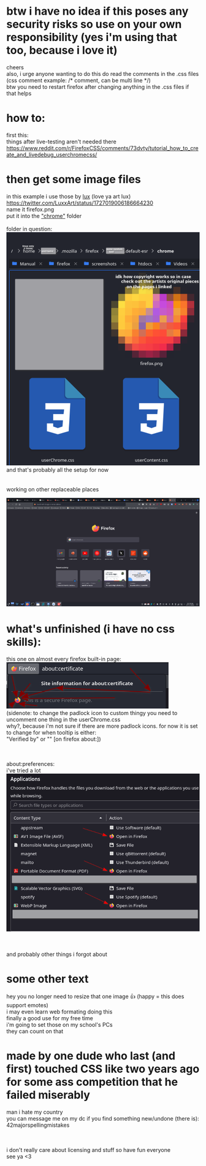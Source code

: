 # btw i have no idea if this poses any security risks so use on your own responsibility (yes i'm using that too, because i love it)
cheers<br>
also, i urge anyone wanting to do this do read the comments in the .css files<br>
(css comment example: /\*  comment, can be multi line \*/)<br>
btw you need to restart firefox after changing anything in the .css files if that helps<br>

# how to:
first this:<br>
things after live-testing aren't needed there<br>
https://www.reddit.com/r/FirefoxCSS/comments/73dvty/tutorial_how_to_create_and_livedebug_userchromecss/ <br>

# then get some image files 
in this example i use those by [lux](https://twitter.com/LuxxArt) (love ya art lux)<br>
https://twitter.com/LuxxArt/status/1727019006186664230<br>
name it firefox.png<br>
put it into the ["chrome"](https://support.mozilla.org/en-US/questions/937284) folder<br><br>
folder in question:<br>![folder view](folder.png)
<br>and that's probably all the setup for now<br><br><br>
working on other replaceable places<br>

![how do i attach an image in this thing?](example.png)

# what's unfinished (i have no css skills):
this one on almost every firefox built-in page:<br>
![Alt text](bad1.png)<br>
(sidenote: to change the padlock icon to custom thingy you need to uncomment one thing in the userChrome.css<br>
why?, because i'm not sure if there are more padlock icons. for now it is set to change for when tooltip is either:<br>
"Verified by" or "" \[on firefox about:\])<br><br><br>

about:preferences:<br>
i've tried a lot<br>
![Alt text](bad2.png)<br><br><br>

and probably other things i forgot about<br>

# some other text
hey you no longer need to resize that one image :+1: (happy = this does support emotes)<br>
i may even learn web formating doing this<br>
finally a good use for my free time<br>
i'm going to set those on my school's PCs<br>
they can count on that<br>

# made by one dude who last (and first) touched CSS like two years ago for some ass competition that he failed miserably
man i hate my country<br>
you can message me on my dc if you find something new/undone (there is): 42majorspellingmistakes<br><br><br>

i don't really care about licensing and stuff so have fun everyone<br>
see ya <3